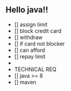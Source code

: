 Hello java!!
-----------

- [] assign limit
- [] block credit card
- [] withdraw
- []  if card not blocker
- []  can afford
- [] repay limit
- 
- TECHNICAL REQ
- [] java >= 8
- [] maven
